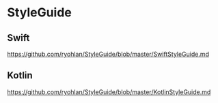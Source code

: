 # StyleGuide
## Swift
https://github.com/ryohlan/StyleGuide/blob/master/SwiftStyleGuide.md

## Kotlin 
https://github.com/ryohlan/StyleGuide/blob/master/KotlinStyleGuide.md
